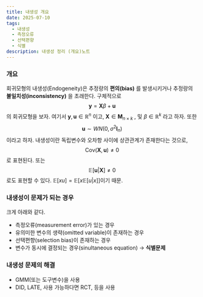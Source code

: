 ```yaml
---
title: 내생성 개요
date: 2025-07-10
tags:
  - 내생성
  - 측정오류
  - 선택편향
  - 식별
description: 내생성 정리 (개요)노트
---
```

### 개요
회귀모형의 내생성(Endogeneity)은 추정량의 **편의(bias)** 를 발생시키거나 추정량의 **불일치성(inconsistency)** 을 초래한다. 구체적으로
$$
\mathbf{y}=\mathbf{X}\beta+\mathbf{u}
$$
의 회귀모형을 보자. 여기서 $\mathbf{y},\mathbf{u}\in\mathbb{R}^n$ 이고, $\mathbf{X}\in \mathbf{M}_{n\times k}$ , 및 $\beta\in\mathbb{R}^k$ 라고 하자. 또한
$$
\mathbf{u}\sim WN(0,\sigma^2\mathbf{I}_n)
$$
이라고 하자. 내생성이란 독립변수와 오차항 사이에 상관관계가 존재한다는 것으로,
$$
\mathrm{Cov}(\mathbf{X},\mathbf{u})\neq0
$$
로 표현된다. 또는
$$
\mathbb{E}\left[\mathbf{u} \left|\mathbf{X}\right.\right]\neq0
$$
로도 표현할 수 있다. $\mathbb{E}[xu]=\mathbb{E}[x\mathbb{E}[u|x]]$이기 때문.
### 내생성이 문제가 되는 경우
크게 아래와 같다.
* 측정오류(measurement error)가 있는 경우
* 유의미한 변수의 생략(omitted variable)이 존재하는 경우
* 선택편향(selection bias)이 존재하는 경우
* 변수가 동시에 결정되는 경우(sinultaneous equation) → **식별문제**

### 내생성 문제의 해결
* GMM(또는 도구변수)을 사용
* DID, LATE, 사용 가능하다면 RCT, 등을 사용
